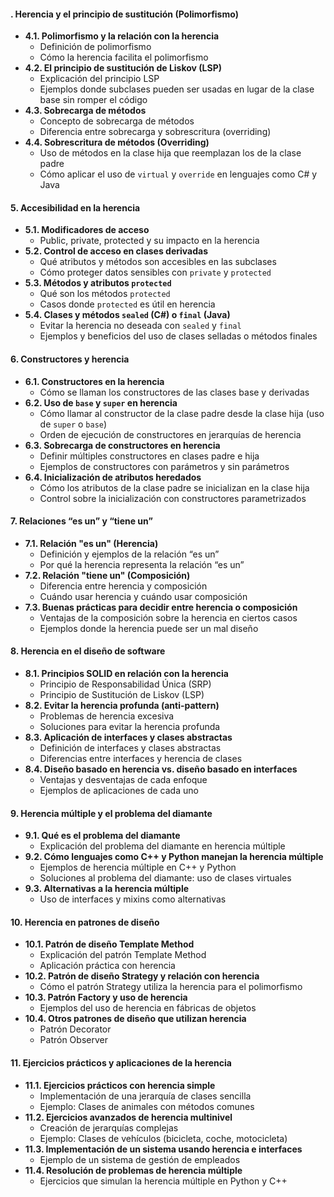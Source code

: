 #### **. Herencia y el principio de sustitución (Polimorfismo)**

- **4.1. Polimorfismo y la relación con la herencia**
    - Definición de polimorfismo
    - Cómo la herencia facilita el polimorfismo
- **4.2. El principio de sustitución de Liskov (LSP)**
    - Explicación del principio LSP
    - Ejemplos donde subclases pueden ser usadas en lugar de la clase base sin romper el código
- **4.3. Sobrecarga de métodos**
    - Concepto de sobrecarga de métodos
    - Diferencia entre sobrecarga y sobrescritura (overriding)
- **4.4. Sobrescritura de métodos (Overriding)**
    - Uso de métodos en la clase hija que reemplazan los de la clase padre
    - Cómo aplicar el uso de `virtual` y `override` en lenguajes como C# y Java

#### **5. Accesibilidad en la herencia**

- **5.1. Modificadores de acceso**
    - Public, private, protected y su impacto en la herencia
- **5.2. Control de acceso en clases derivadas**
    - Qué atributos y métodos son accesibles en las subclases
    - Cómo proteger datos sensibles con `private` y `protected`
- **5.3. Métodos y atributos `protected`**
    - Qué son los métodos `protected`
    - Casos donde `protected` es útil en herencia
- **5.4. Clases y métodos `sealed` (C#) o `final` (Java)**
    - Evitar la herencia no deseada con `sealed` y `final`
    - Ejemplos y beneficios del uso de clases selladas o métodos finales

#### **6. Constructores y herencia**

- **6.1. Constructores en la herencia**
    - Cómo se llaman los constructores de las clases base y derivadas
- **6.2. Uso de `base` y `super` en herencia**
    - Cómo llamar al constructor de la clase padre desde la clase hija (uso de `super` o `base`)
    - Orden de ejecución de constructores en jerarquías de herencia
- **6.3. Sobrecarga de constructores en herencia**
    - Definir múltiples constructores en clases padre e hija
    - Ejemplos de constructores con parámetros y sin parámetros
- **6.4. Inicialización de atributos heredados**
    - Cómo los atributos de la clase padre se inicializan en la clase hija
    - Control sobre la inicialización con constructores parametrizados

#### **7. Relaciones “es un” y “tiene un”**

- **7.1. Relación "es un" (Herencia)**
    - Definición y ejemplos de la relación “es un”
    - Por qué la herencia representa la relación “es un”
- **7.2. Relación "tiene un" (Composición)**
    - Diferencia entre herencia y composición
    - Cuándo usar herencia y cuándo usar composición
- **7.3. Buenas prácticas para decidir entre herencia o composición**
    - Ventajas de la composición sobre la herencia en ciertos casos
    - Ejemplos donde la herencia puede ser un mal diseño

#### **8. Herencia en el diseño de software**

- **8.1. Principios SOLID en relación con la herencia**
    - Principio de Responsabilidad Única (SRP)
    - Principio de Sustitución de Liskov (LSP)
- **8.2. Evitar la herencia profunda (anti-pattern)**
    - Problemas de herencia excesiva
    - Soluciones para evitar la herencia profunda
- **8.3. Aplicación de interfaces y clases abstractas**
    - Definición de interfaces y clases abstractas
    - Diferencias entre interfaces y herencia de clases
- **8.4. Diseño basado en herencia vs. diseño basado en interfaces**
    - Ventajas y desventajas de cada enfoque
    - Ejemplos de aplicaciones de cada uno

#### **9. Herencia múltiple y el problema del diamante**

- **9.1. Qué es el problema del diamante**
    - Explicación del problema del diamante en herencia múltiple
- **9.2. Cómo lenguajes como C++ y Python manejan la herencia múltiple**
    - Ejemplos de herencia múltiple en C++ y Python
    - Soluciones al problema del diamante: uso de clases virtuales
- **9.3. Alternativas a la herencia múltiple**
    - Uso de interfaces y mixins como alternativas

#### **10. Herencia en patrones de diseño**

- **10.1. Patrón de diseño Template Method**
    - Explicación del patrón Template Method
    - Aplicación práctica con herencia
- **10.2. Patrón de diseño Strategy y relación con herencia**
    - Cómo el patrón Strategy utiliza la herencia para el polimorfismo
- **10.3. Patrón Factory y uso de herencia**
    - Ejemplos del uso de herencia en fábricas de objetos
- **10.4. Otros patrones de diseño que utilizan herencia**
    - Patrón Decorator
    - Patrón Observer

#### **11. Ejercicios prácticos y aplicaciones de la herencia**

- **11.1. Ejercicios prácticos con herencia simple**
    - Implementación de una jerarquía de clases sencilla
    - Ejemplo: Clases de animales con métodos comunes
- **11.2. Ejercicios avanzados de herencia multinivel**
    - Creación de jerarquías complejas
    - Ejemplo: Clases de vehículos (bicicleta, coche, motocicleta)
- **11.3. Implementación de un sistema usando herencia e interfaces**
    - Ejemplo de un sistema de gestión de empleados
- **11.4. Resolución de problemas de herencia múltiple**
    - Ejercicios que simulan la herencia múltiple en Python y C++